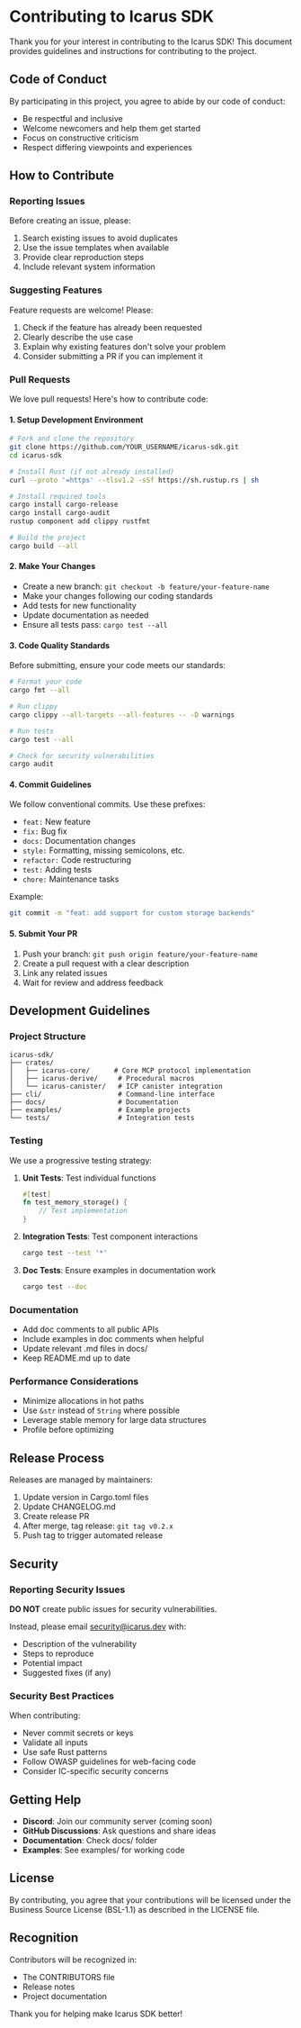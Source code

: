 # Contributing to Icarus SDK

Thank you for your interest in contributing to the Icarus SDK! This document provides guidelines and instructions for contributing to the project.

## Code of Conduct

By participating in this project, you agree to abide by our code of conduct:
- Be respectful and inclusive
- Welcome newcomers and help them get started
- Focus on constructive criticism
- Respect differing viewpoints and experiences

## How to Contribute

### Reporting Issues

Before creating an issue, please:
1. Search existing issues to avoid duplicates
2. Use the issue templates when available
3. Provide clear reproduction steps
4. Include relevant system information

### Suggesting Features

Feature requests are welcome! Please:
1. Check if the feature has already been requested
2. Clearly describe the use case
3. Explain why existing features don't solve your problem
4. Consider submitting a PR if you can implement it

### Pull Requests

We love pull requests! Here's how to contribute code:

#### 1. Setup Development Environment

```bash
# Fork and clone the repository
git clone https://github.com/YOUR_USERNAME/icarus-sdk.git
cd icarus-sdk

# Install Rust (if not already installed)
curl --proto '=https' --tlsv1.2 -sSf https://sh.rustup.rs | sh

# Install required tools
cargo install cargo-release
cargo install cargo-audit
rustup component add clippy rustfmt

# Build the project
cargo build --all
```

#### 2. Make Your Changes

- Create a new branch: `git checkout -b feature/your-feature-name`
- Make your changes following our coding standards
- Add tests for new functionality
- Update documentation as needed
- Ensure all tests pass: `cargo test --all`

#### 3. Code Quality Standards

Before submitting, ensure your code meets our standards:

```bash
# Format your code
cargo fmt --all

# Run clippy
cargo clippy --all-targets --all-features -- -D warnings

# Run tests
cargo test --all

# Check for security vulnerabilities
cargo audit
```

#### 4. Commit Guidelines

We follow conventional commits. Use these prefixes:
- `feat:` New feature
- `fix:` Bug fix
- `docs:` Documentation changes
- `style:` Formatting, missing semicolons, etc.
- `refactor:` Code restructuring
- `test:` Adding tests
- `chore:` Maintenance tasks

Example:
```bash
git commit -m "feat: add support for custom storage backends"
```

#### 5. Submit Your PR

1. Push your branch: `git push origin feature/your-feature-name`
2. Create a pull request with a clear description
3. Link any related issues
4. Wait for review and address feedback

## Development Guidelines

### Project Structure

```
icarus-sdk/
├── crates/
│   ├── icarus-core/      # Core MCP protocol implementation
│   ├── icarus-derive/     # Procedural macros
│   └── icarus-canister/   # ICP canister integration
├── cli/                   # Command-line interface
├── docs/                  # Documentation
├── examples/              # Example projects
└── tests/                 # Integration tests
```

### Testing

We use a progressive testing strategy:

1. **Unit Tests**: Test individual functions
   ```rust
   #[test]
   fn test_memory_storage() {
       // Test implementation
   }
   ```

2. **Integration Tests**: Test component interactions
   ```bash
   cargo test --test '*'
   ```

3. **Doc Tests**: Ensure examples in documentation work
   ```bash
   cargo test --doc
   ```

### Documentation

- Add doc comments to all public APIs
- Include examples in doc comments when helpful
- Update relevant .md files in docs/
- Keep README.md up to date

### Performance Considerations

- Minimize allocations in hot paths
- Use `&str` instead of `String` where possible
- Leverage stable memory for large data structures
- Profile before optimizing

## Release Process

Releases are managed by maintainers:

1. Update version in Cargo.toml files
2. Update CHANGELOG.md
3. Create release PR
4. After merge, tag release: `git tag v0.2.x`
5. Push tag to trigger automated release

## Security

### Reporting Security Issues

**DO NOT** create public issues for security vulnerabilities.

Instead, please email security@icarus.dev with:
- Description of the vulnerability
- Steps to reproduce
- Potential impact
- Suggested fixes (if any)

### Security Best Practices

When contributing:
- Never commit secrets or keys
- Validate all inputs
- Use safe Rust patterns
- Follow OWASP guidelines for web-facing code
- Consider IC-specific security concerns

## Getting Help

- **Discord**: Join our community server (coming soon)
- **GitHub Discussions**: Ask questions and share ideas
- **Documentation**: Check docs/ folder
- **Examples**: See examples/ for working code

## License

By contributing, you agree that your contributions will be licensed under the Business Source License (BSL-1.1) as described in the LICENSE file.

## Recognition

Contributors will be recognized in:
- The CONTRIBUTORS file
- Release notes
- Project documentation

Thank you for helping make Icarus SDK better!